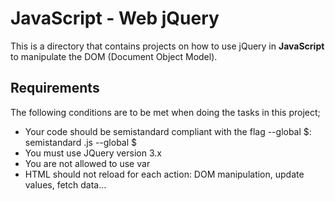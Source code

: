# JavaScript - Web jQuery
This is a directory that contains projects on how to use jQuery in **JavaScript** to manipulate the DOM (Document Object Model).

## Requirements
The following conditions are to be met when doing the tasks in this project;
- Your code should be semistandard compliant with the flag --global $: semistandard .js --global $
- You must use JQuery version 3.x
- You are not allowed to use var
- HTML should not reload for each action: DOM manipulation, update values, fetch data…
